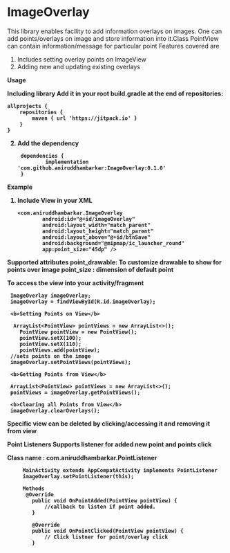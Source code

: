 # ImageOverlay
This library enables facility to add information overlays on images. One can add points/overlays on image and store information into it.Class PointView can contain information/message for particular point 
Features covered are
1. Includes setting overlay points on ImageView
2. Adding new and updating existing overlays

<b>Usage<b>

Including library 
Add it in your root build.gradle at the end of repositories:
	
	allprojects {
		repositories {
			maven { url 'https://jitpack.io' }
		}
	}
	

2. Add the dependency


		dependencies {
	        	implementation 'com.github.aniruddhambarkar:ImageOverlay:0.1.0'
		}


Example
1.  Include View in your XML

		<com.aniruddhambarkar.ImageOverlay
        		android:id="@+id/imageOverlay"
        		android:layout_width="match_parent"
        		android:layout_height="match_parent"
        		android:layout_above="@+id/btnSave"
        		android:background="@mipmap/ic_launcher_round"
        		app:point_size="45dp" />
			
        
 Supported attributes
		 point_drawable: To customize drawable to show for points over image
		 point_size : dimension of default point
		 
 
 To access the view into your activity/fragment
 
 
	 ImageOverlay imageOverlay;
	 imageOverlay = findViewById(R.id.imageOverlay);

	 <b>Setting Points on View</b>

	  ArrayList<PointView> pointViews = new ArrayList<>();
		PointView pointView = new PointView();
		pointView.setX(100);
		pointView.setX(110);
		pointViews.add(pointView);
	 //sets points on the image
	 imageOverlay.setPointViews(pointViews);

	 <b>Getting Points from View</b>

	 ArrayList<PointView> pointViews = new ArrayList<>();
	 pointViews = imageOverlay.getPointViews();

	 <b>Clearing all Points from View</b>
	 imageOverlay.clearOverlays();
 
 Specific view can be deleted by clicking/accessing it and removing it from view
 
<b> Point Listeners</b>
 Supports listener for added new point and points click
 
 Class name : com.aniruddhambarkar.PointListener
 
		 MainActivity extends AppCompatActivity implements PointListener 
		 imageOverlay.setPointListener(this);

		 Methods
		  @Override
		    public void OnPointAdded(PointView pointView) {
				//callback to listen if point added.
		    }

		    @Override
		    public void OnPointClicked(PointView pointView) {
				// Click listner for point/overlay click
		    }
 
